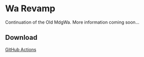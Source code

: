 # Wa Revamp
Continuation of the Old MdgWa.
More information coming soon...

## Download
[GitHub Actions](https://github.com/ItsMadruga/WaRevamp/actions)


